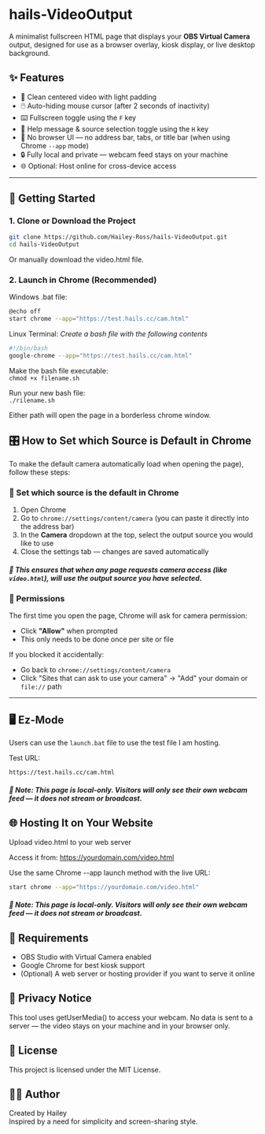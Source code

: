 # hails-VideoOutput

A minimalist fullscreen HTML page that displays your **OBS Virtual Camera** output, designed for use as a browser overlay, kiosk display, or live desktop background.

## ✨ Features

- 🎥 Clean centered video with light padding
- 🖱️ Auto-hiding mouse cursor (after 2 seconds of inactivity)
- ⌨️ Fullscreen toggle using the `F` key
- 📝 Help message & source selection toggle using the `H` key
- 🚫 No browser UI — no address bar, tabs, or title bar (when using Chrome `--app` mode)
- 🔒 Fully local and private — webcam feed stays on your machine
- 🌐 Optional: Host online for cross-device access

---

## 🚀 Getting Started

### 1. Clone or Download the Project

```bash
git clone https://github.com/Hailey-Ross/hails-VideoOutput.git
cd hails-VideoOutput
```

Or manually download the video.html file. 
 
### 2. Launch in Chrome (Recommended)

Windows .bat file:  
```bash
@echo off
start chrome --app="https://test.hails.cc/cam.html"
```

Linux Terminal:
*Create a bash file with the following contents*
```bash
#!/bin/bash
google-chrome --app="https://test.hails.cc/cam.html"
```

Make the bash file executable:  
`chmod +x filename.sh`  

Run your new bash file:  
`./rilename.sh`  

Either path will open the page in a borderless chrome window.

## 🎛️ How to Set which Source is Default in Chrome

To make the default camera automatically load when opening the page), follow these steps:

### 🔧 Set which source is the default in Chrome

1. Open Chrome
2. Go to `chrome://settings/content/camera` (you can paste it directly into the address bar)
3. In the **Camera** dropdown at the top, select the output source you would like to use
4. Close the settings tab — changes are saved automatically

##### 📌 This ensures that when any page requests camera access (like `video.html`), will use the output source you have selected.

### 🔐 Permissions

The first time you open the page, Chrome will ask for camera permission:

- Click **"Allow"** when prompted
- This only needs to be done once per site or file

If you blocked it accidentally:
- Go back to `chrome://settings/content/camera`
- Click "Sites that can ask to use your camera" → "Add" your domain or `file://` path

---

## 🖥️ Ez-Mode
Users can use the `launch.bat` file to use the test file I am hosting.

Test URL:

```https://test.hails.cc/cam.html```

##### 📌 Note: This page is local-only. Visitors will only see their own webcam feed — it does not stream or broadcast.

## 🌐 Hosting It on Your Website

Upload video.html to your web server

Access it from:
https://yourdomain.com/video.html

Use the same Chrome --app launch method with the live URL:

```bash
start chrome --app="https://yourdomain.com/video.html"
```
##### 📌 Note: This page is local-only. Visitors will only see their own webcam feed — it does not stream or broadcast.

## 🧰 Requirements
- OBS Studio with Virtual Camera enabled
- Google Chrome for best kiosk support
- (Optional) A web server or hosting provider if you want to serve it online

## 🔐 Privacy Notice

This tool uses getUserMedia() to access your webcam. No data is sent to a server — the video stays on your machine and in your browser only.

## 📄 License
This project is licensed under the MIT License.

## 🙋‍♀️ Author
Created by Hailey  
Inspired by a need for simplicity and screen-sharing style.  
